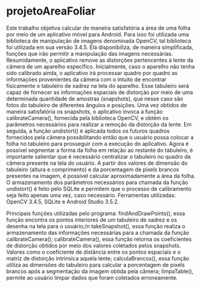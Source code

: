 # projetoAreaFoliar
Este trabalho objetiva calcular de maneira satisfatória a área de uma folha por meio de um aplicativo móvel para Android. Para isso foi utilizada uma biblioteca de manipulação de imagens denominada OpenCV, tal biblioteca foi utilizada em sua versão 3.4.5. Ela disponibiliza, de maneira simplificada, funções que irão permitir a manipulação das imagens necessárias.
Resumidamente, o aplicativo remove as distorções pertencentes à lente da câmera de um aparelho específico. Inicialmente, caso o aparelho não tenha sido calibrado ainda, o aplicativo irá processar quadro por quadro as informações provenientes da câmera com o intuito de encontrar fisicamente o tabuleiro de xadrez na tela do aparelho. Esse tabuleiro será capaz de fornecer as informações espaciais de distorção por meio de uma determinada quantidade de amostras (snapshots), que nesse caso são fotos do tabuleiro de diferentes ângulos e posições.
Uma vez obtidos de maneira satisfatória os snapshots, o aplicativo invoca a função calibrateCamera(), fornecida pela biblioteca OpenCV, e obtém os parâmetros necessários para realizar a remoção da distorção da lente. Em seguida, a função undistort() é aplicada todos os futuros quadros fornecidos pela câmera possibilitando então que o usuário possa colocar a folha no tabuleiro para prosseguir com a execução do aplicativo.
Agora é possível segmentar a forma da folha em relação ao restante do tabuleiro, é importante salientar que é necessário centralizar o tabuleiro no quadro da câmera presente na tela do usuário. A partir dos valores de dimensão do tabuleiro (altura e comprimento) e da porcentagem de pixels brancos presentes na imagem, é possível calcular aproximadamente a área da folha.
O armazenamento dos parâmetros necessários para chamada da função undistort() é feito pelo SQLite e permitem que o processo de calibramento seja feito apenas uma vez, caso necessário.
Ferramentas utilizadas: OpenCV 3.4.5, SQLite e Android Studio 3.5.2. 

Principais funções utilizadas pelo programa: 
  findAndDrawPoints(), essa função encontra os pontos interiores de um tabuleiro de xadrez e os desenha na tela para o usuário;/n
  takeSnapshot(), essa função realiza o armazenamento das informações necessárias para a chamada da função calibrateCamera();
  calibrateCamera(), essa função retorna os coeficientes de distorção obtidos por meio dos valores coletados pelos snapshots. Valores como o coeficiente de distância entre os pontos espaciais e o matriz de distorção ìntrinsica aquela lente;
  calculaBrancos(), essa função utiliza as dimensões do tabuleiro para calcular a porcentagem de pixels brancos após a segmentação da imagem obtida pela câmera;
  limpaTable(), permite ao usuário limpar dados que foram coletados erroneamente.
